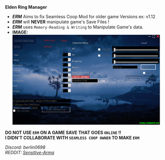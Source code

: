 **Elden Ring Manager**

- ***ERM*** Aims to fix Seamless Coop Mod for older game Versions ex: v1.12  
- ***ERM*** will **NEVER** manipulate game's Save Files !
- ***ERM*** uses `Memory-Reading & Writing` to Manipulate Game's data.
- **IMAGE:**
![(Elden Ring Manager)](Screenshot.png)

 **DO NOT USE `ERM` ON A GAME SAVE THAT GOES `ONLINE` !!**  
 **I DIDN'T COLLABORATE WITH ``SEAMLESS COOP OWNER`` TO MAKE ``ERM``**  

*Discord: berlin0698*  
*REDDIT: [Sensitive-Arma](https://www.reddit.com/user/Sensitive-Arma/)*
